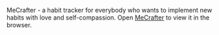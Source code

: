 MeCrafter - a habit tracker for everybody who wants to implement new habits with love and self-compassion.
Open [MeCrafter](https://users.metropolia.fi/~iaroslag/MeCrafter_28.2/) to view it in the browser.
